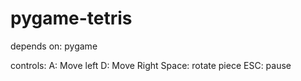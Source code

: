 # pygame-tetris

depends on:
pygame

controls:
A: Move left
D: Move Right
Space: rotate piece
ESC: pause

